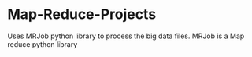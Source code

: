 # Map-Reduce-Projects

Uses MRJob python library to process the big data files.
MRJob is a Map reduce python library
